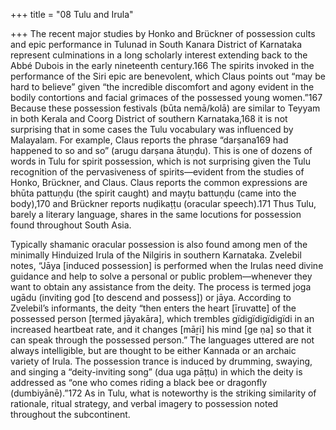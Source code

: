 +++
title = "08 Tulu and Irula"

+++
The recent major studies by Honko and Brückner of possession cults and epic performance in Tulunad in South Kanara District of Karnataka represent culminations in a long scholarly interest extending back to the Abbé Dubois in the early nineteenth century.166 The spirits invoked in the performance of the Siri epic are benevolent, which Claus points out “may be hard to believe” given “the incredible discomfort and agony evident in the bodily contortions and facial grimaces of the possessed young women.”167 Because these possession festivals (būta nemā/kolā) are similar to Teyyam in both Kerala and Coorg District of southern Karnataka,168 it is not surprising that in some cases the Tulu vocabulary was influenced by Malayalam. For example, Claus reports the phrase “darṣana169 had happened to so and so” (arugu darṣana ātuṇḍu). This is one of dozens of words in Tulu for spirit possession, which is not surprising given the Tulu recognition of the pervasiveness of spirits—evident from the studies of Honko, Brückner, and Claus. Claus reports the common expressions are bhūta pattuṇḍu (the spirit caught) and mayṭu battuṇḍu (came into the body),170 and Brückner reports nuḍikaṭṭu (oracular speech).171 Thus Tulu, barely a literary language, shares in the same locutions for possession found throughout South Asia.

Typically shamanic oracular possession is also found among men of the minimally Hinduized Irula of the Nilgiris in southern Karnataka. Zvelebil notes, “Jāya [induced possession] is performed when the Irulas need divine guidance and help to solve a personal or public problem—whenever they want to obtain any assistance from the deity. The process is termed joga ugādu (inviting god [to descend and possess]) or jāya. According to Zvelebil’s informants, the deity “then enters the heart [īruvatte] of the possessed person [termed jāyakāra], which trembles gïdigïdigïdigïdi in an increased heartbeat rate, and it changes [māṟi] his mind [ge ṇa] so that it can speak through the possessed person.” The languages uttered are not always intelligible, but are thought to be either Kannada or an archaic variety of Irula. The possession trance is induced by drumming, swaying, and singing a “deity-inviting song” (dua uga pāṭṭu) in which the deity is addressed as “one who comes riding a black bee or dragonfly (dumbiyānē).”172 As in Tulu, what is noteworthy is the striking similarity of rationale, ritual strategy, and verbal imagery to possession noted throughout the subcontinent.
